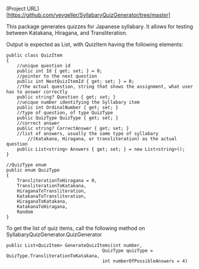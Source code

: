 (Project URL) [https://github.com/yevgeller/SyllabaryQuizGenerator/tree/master]

This package generates quizzes for Japanese syllabary. It allows for testing between Katakana, Hiragana, and Transliteration.

Output is expected as List<QuizItem>, with QuizItem having the following elements:

    public class QuizItem
    {
        //unique question id
        public int Id { get; set; } = 0;
        //pointer to the next question
        public int NextQuizItemId { get; set; } = 0;
        //the actual question, string that shows the assignment, what user has to answer correctly
        public string? Question { get; set; }
        //unique number identifying the Syllabary item
        public int OrdinalNumber { get; set; }
        //type of question, of type QuizType
        public QuizType QuizType { get; set; } 
        //correct answer
        public string? CorrectAnswer { get; set; } 
        //list of answers, usually the same type of syllabary
            //(Katakana, Hiragana, or transliteration) as the actual question
        public List<string> Answers { get; set; } = new List<string>();
    }

    //QuizType enum
    public enum QuizType
    {
        TransliterationToHiragana = 0,
        TransliterationToKatakana,
        HiraganaToTransliteration,
        KatakanaToTransliteration,
        HiraganaToKatakana,
        KatakanaToHiragana,
        Random
    }

To get the list of quiz items, call the following method on SyllabaryQuizGenerator.QuizGenerator

    public List<QuizItem> GenerateQuizItems(int number,
                                        QuizType quizType = QuizType.TransliterationToKatakana,
                                        int numberOfPossibleAnswers = 4)
